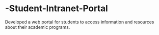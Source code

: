 # -Student-Intranet-Portal
Developed a web portal for students to access information and resources about their academic programs.
